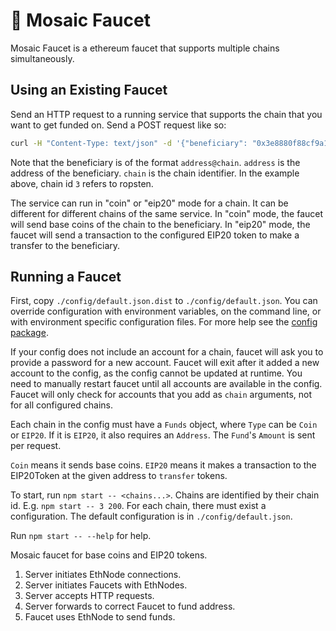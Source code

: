 # 🚰 Mosaic Faucet

Mosaic Faucet is a ethereum faucet that supports multiple chains simultaneously.

## Using an Existing Faucet

Send an HTTP request to a running service that supports the chain that you want to get funded on.
Send a POST request like so:
```bash
curl -H "Content-Type: text/json" -d '{"beneficiary": "0x3e8880f88cf9a146a9d2c5001037d6d963224b8b@3"}' server:port
```

Note that the beneficiary is of the format `address@chain`.
`address` is the address of the beneficiary.
`chain` is the chain identifier.
In the example above, chain id `3` refers to ropsten.

The service can run in "coin" or "eip20" mode for a chain.
It can be different for different chains of the same service.
In "coin" mode, the faucet will send base coins of the chain to the beneficiary.
In "eip20" mode, the faucet will send a transaction to the configured EIP20 token to make a transfer to the beneficiary.

## Running a Faucet

First, copy `./config/default.json.dist` to `./config/default.json`.
You can override configuration with environment variables, on the command line, or with environment specific configuration files.
For more help see the [config package].

If your config does not include an account for a chain, faucet will ask you to provide a password for a new account.
Faucet will exit after it added a new account to the config, as the config cannot be updated at runtime.
You need to manually restart faucet until all accounts are available in the config.
Faucet will only check for accounts that you add as `chain` arguments, not for all configured chains.

Each chain in the config must have a `Funds` object, where `Type` can be `Coin` or `EIP20`.
If it is `EIP20`, it also requires an `Address`. The `Fund`'s `Amount` is sent per request.

`Coin` means it sends base coins.
`EIP20` means it makes a transaction to the EIP20Token at the given address to `transfer` tokens.

To start, run `npm start -- <chains...>`.
Chains are identified by their chain id.
E.g. `npm start -- 3 200`.
For each chain, there must exist a configuration.
The default configuration is in `./config/default.json`.

Run `npm start -- --help` for help.

Mosaic faucet for base coins and EIP20 tokens.

1. Server initiates EthNode connections.
2. Server initiates Faucets with EthNodes.
3. Server accepts HTTP requests.
4. Server forwards to correct Faucet to fund address.
5. Faucet uses EthNode to send funds.

[config package]: https://www.npmjs.com/package/config

